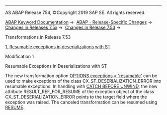   

* * *

AS ABAP Release 754, ©Copyright 2019 SAP SE. All rights reserved.

[ABAP Keyword Documentation](https://help.sap.com/doc/abapdocu_754_index_htm/7.54/en-US/abenabap.htm) →  [ABAP - Release-Specific Changes](https://help.sap.com/doc/abapdocu_754_index_htm/7.54/en-US/abennews.htm) →  [Changes in Releases 7.5x](https://help.sap.com/doc/abapdocu_754_index_htm/7.54/en-US/abennews-75.htm) →  [Changes in Release 7.53](https://help.sap.com/doc/abapdocu_754_index_htm/7.54/en-US/abennews-753.htm) → 

Transformations in Release 7.53

[1\. Resumable exceptions in deserializations with ST](#!ABAP_MODIFICATION_1@1@)

Modification 1

Resumable Exceptions in Deserializations with ST

The new transformation option [OPTIONS exceptions = 'resumable'](https://help.sap.com/doc/abapdocu_754_index_htm/7.54/en-US/abapcall_transformation_options.htm) can be used to make exceptions of the class CX\_ST\_DESERIALIZATION\_ERROR into resumable exceptions. In handling with [CATCH BEFORE UNWIND](https://help.sap.com/doc/abapdocu_754_index_htm/7.54/en-US/abapcatch_try.htm), the new attribute RESULT\_REF\_FOR\_RESUME of the exception object of the class CX\_ST\_DESERIALIZATION\_ERROR points to the target field where the exception was raised. The canceled transformation can be resumed using [RESUME](https://help.sap.com/doc/abapdocu_754_index_htm/7.54/en-US/abapresume.htm).
